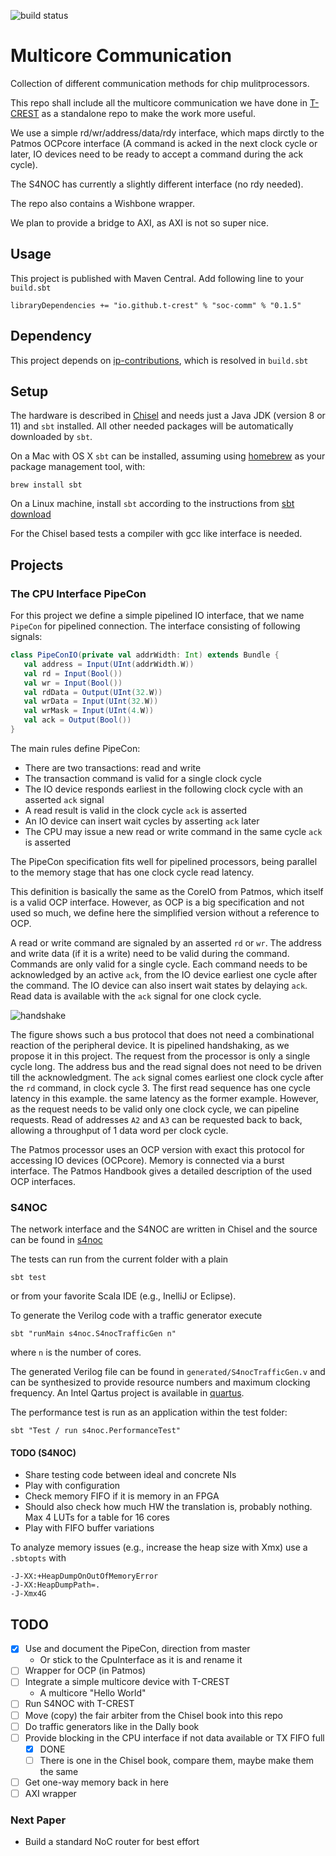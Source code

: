 ![build status](https://github.com/t-crest/soc-comm/actions/workflows/scala.yml/badge.svg)

# Multicore Communication

Collection of different communication methods for chip mulitprocessors.

This repo shall include all the multicore communication we have done in
[T-CREST](https://github.com/t-crest) as a standalone repo to make the
work more useful.

We use a simple rd/wr/address/data/rdy interface, which maps
dirctly to the Patmos OCPcore interface (A command is acked in the next
clock cycle or later, IO devices need to be ready to accept a command
during the ack cycle).

The S4NOC has currently a slightly different interface (no rdy needed).

The repo also contains a Wishbone wrapper.

We plan to  provide a bridge to AXI, as AXI is not so super nice.

## Usage

This project is published with Maven Central. Add following line to your ```build.sbt```

```
libraryDependencies += "io.github.t-crest" % "soc-comm" % "0.1.5"
```
## Dependency

This project depends on [ip-contributions](https://github.com/freechipsproject/ip-contributions),
which is resolved in ```build.sbt``` 

## Setup

The hardware is described in [Chisel](https://chisel.eecs.berkeley.edu/)
and needs just a Java JDK (version 8 or 11) and `sbt` installed. All other needed packages
will be automatically downloaded by `sbt`.


On a Mac with OS X `sbt` can be installed, assuming using [homebrew](http://brew.sh/)
as your package management tool, with:
```
brew install sbt
```

On a Linux machine, install `sbt` according to the instructions from [sbt download](https://www.scala-sbt.org/download.html)

For the Chisel based tests a compiler with gcc like interface is needed.

## Projects

### The CPU Interface PipeCon

For this project we define a simple pipelined IO interface, that we
name `PipeCon` for pipelined connection.
The interface consisting of following signals:

```scala
class PipeConIO(private val addrWidth: Int) extends Bundle {
   val address = Input(UInt(addrWidth.W))
   val rd = Input(Bool())
   val wr = Input(Bool())
   val rdData = Output(UInt(32.W))
   val wrData = Input(UInt(32.W))
   val wrMask = Input(UInt(4.W))
   val ack = Output(Bool())
}
```

The main rules define PipeCon:

 * There are two transactions: read and write
 * The transaction command is valid for a single clock cycle
 * The IO device responds earliest in the following clock cycle with an asserted `ack` signal
 * A read result is valid in the clock cycle `ack` is asserted
 * An IO device can insert wait cycles by asserting `ack` later
 * The CPU may issue a new read or write command in the same cycle `ack` is asserted

The PipeCon specification fits well for pipelined processors,
being parallel to the memory stage that has one clock cycle read
latency.

This definition is basically the same as the CoreIO from Patmos,
which itself is a valid OCP interface. However, as OCP is a big specification
and not used so much, we define here the simplified version without
a reference to OCP.

A read or write command are signaled by an asserted ```rd``` or ```wr```.
The address and write data (if it is a write) need to be valid during
the command. Commands are only valid for a single cycle.
Each command needs to be acknowledged by an active ```ack```,
from the IO device earliest one cycle after the command.
The IO device can also insert wait
states by delaying ```ack```. Read data is available with the ```ack```
signal for one clock cycle.

![handshake](handshake.svg)

The figure shows such a bus protocol that does not need
a combinational reaction of the peripheral device.
It is pipelined handshaking, as we propose it in this project.
The request from the processor  is only a single cycle long.
The address bus and the read signal does not need to be driven
till the acknowledgment. The ```ack``` signal comes earliest
one clock cycle after the ```rd``` command, in clock cycle 3.
The first read sequence has one cycle latency in this example.
the same latency as the former example.
However, as the request needs to be valid only one clock cycle,
we can pipeline requests.
Read of addresses ```A2``` and ```A3``` can be requested back to back,
allowing a throughput of 1 data word per clock cycle.

The Patmos processor uses an OCP version with exact this
protocol for accessing IO devices (OCPcore). Memory is connected via a burst interface.
The Patmos Handbook gives a detailed description of the
used OCP interfaces.

### S4NOC

The network interface and the S4NOC are written in Chisel and the
source can be found in [s4noc](src/main/scala/s4noc)

The tests can run from the current folder with a plain

```
sbt test
```


or from your favorite Scala IDE (e.g., InelliJ or Eclipse).

To generate the Verilog code with a traffic generator execute

```
sbt "runMain s4noc.S4nocTrafficGen n"
```

where `n` is the number of cores.

The generated Verilog file can be found in ```generated/S4nocTrafficGen.v```
and can be synthesized to provide resource numbers and maximum
clocking frequency. An Intel Qartus project is available in [quartus](quartus).

The performance test is run as an application within the test folder:

```
sbt "Test / run s4noc.PerformanceTest"
```

#### TODO (S4NOC)

 * Share testing code between ideal and concrete NIs
 * Play with configuration
 * Check memory FIFO if it is memory in an FPGA
 * Should also check how much HW the translation is, probably nothing. Max 4 LUTs for a table for 16 cores
 * Play with FIFO buffer variations

To analyze memory issues (e.g., increase the heap size with Xmx) use a ```.sbtopts``` with
```
-J-XX:+HeapDumpOnOutOfMemoryError
-J-XX:HeapDumpPath=.
-J-Xmx4G
```

## TODO

 * [x] Use and document the PipeCon, direction from master
   * Or stick to the CpuInterface as it is and rename it
 * [ ] Wrapper for OCP (in Patmos)
 * [ ] Integrate a simple multicore device with T-CREST
   * A multicore "Hello World"
 * [ ] Run S4NOC with T-CREST
 * [ ] Move (copy) the fair arbiter from the Chisel book into this repo
 * [ ] Do traffic generators like in the Dally book
 * [ ] Provide blocking in the CPU interface if not data available or TX FIFO full
   * [x] DONE 
   * [ ] There is one in the Chisel book, compare them, maybe make them the same
 * [ ] Get one-way memory back in here
 * [ ] AXI wrapper

### Next Paper

 * Build a standard NoC router for best effort

